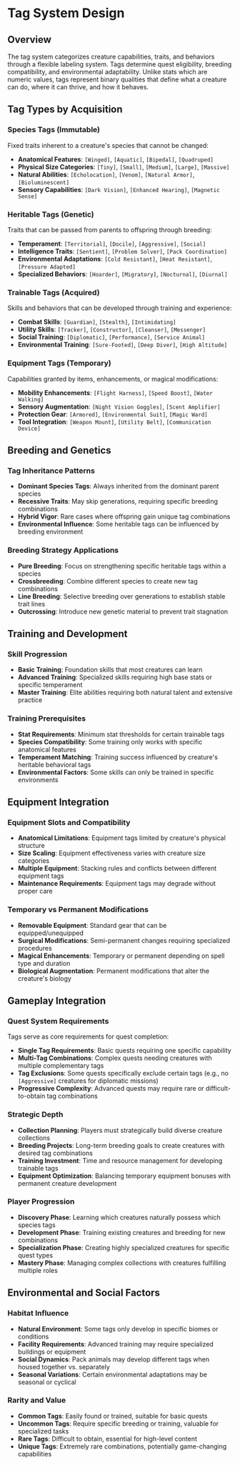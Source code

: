 # Tag System Design

## Overview

The tag system categorizes creature capabilities, traits, and behaviors through a flexible labeling system. Tags determine quest eligibility, breeding compatibility, and environmental adaptability. Unlike stats which are numeric values, tags represent binary qualities that define what a creature can do, where it can thrive, and how it behaves.

## Tag Types by Acquisition

### Species Tags (Immutable)
Fixed traits inherent to a creature's species that cannot be changed:
- **Anatomical Features**: `[Winged]`, `[Aquatic]`, `[Bipedal]`, `[Quadruped]`
- **Physical Size Categories**: `[Tiny]`, `[Small]`, `[Medium]`, `[Large]`, `[Massive]`
- **Natural Abilities**: `[Echolocation]`, `[Venom]`, `[Natural Armor]`, `[Bioluminescent]`
- **Sensory Capabilities**: `[Dark Vision]`, `[Enhanced Hearing]`, `[Magnetic Sense]`

### Heritable Tags (Genetic)
Traits that can be passed from parents to offspring through breeding:
- **Temperament**: `[Territorial]`, `[Docile]`, `[Aggressive]`, `[Social]`
- **Intelligence Traits**: `[Sentient]`, `[Problem Solver]`, `[Pack Coordination]`
- **Environmental Adaptations**: `[Cold Resistant]`, `[Heat Resistant]`, `[Pressure Adapted]`
- **Specialized Behaviors**: `[Hoarder]`, `[Migratory]`, `[Nocturnal]`, `[Diurnal]`

### Trainable Tags (Acquired)
Skills and behaviors that can be developed through training and experience:
- **Combat Skills**: `[Guardian]`, `[Stealth]`, `[Intimidating]`
- **Utility Skills**: `[Tracker]`, `[Constructor]`, `[Cleanser]`, `[Messenger]`
- **Social Training**: `[Diplomatic]`, `[Performance]`, `[Service Animal]`
- **Environmental Training**: `[Sure-Footed]`, `[Deep Diver]`, `[High Altitude]`

### Equipment Tags (Temporary)
Capabilities granted by items, enhancements, or magical modifications:
- **Mobility Enhancements**: `[Flight Harness]`, `[Speed Boost]`, `[Water Walking]`
- **Sensory Augmentation**: `[Night Vision Goggles]`, `[Scent Amplifier]`
- **Protection Gear**: `[Armored]`, `[Environmental Suit]`, `[Magic Ward]`
- **Tool Integration**: `[Weapon Mount]`, `[Utility Belt]`, `[Communication Device]`

## Breeding and Genetics

### Tag Inheritance Patterns
- **Dominant Species Tags**: Always inherited from the dominant parent species
- **Recessive Traits**: May skip generations, requiring specific breeding combinations
- **Hybrid Vigor**: Rare cases where offspring gain unique tag combinations
- **Environmental Influence**: Some heritable tags can be influenced by breeding environment

### Breeding Strategy Applications
- **Pure Breeding**: Focus on strengthening specific heritable tags within a species
- **Crossbreeding**: Combine different species to create new tag combinations
- **Line Breeding**: Selective breeding over generations to establish stable trait lines
- **Outcrossing**: Introduce new genetic material to prevent trait stagnation

## Training and Development

### Skill Progression
- **Basic Training**: Foundation skills that most creatures can learn
- **Advanced Training**: Specialized skills requiring high base stats or specific temperament
- **Master Training**: Elite abilities requiring both natural talent and extensive practice

### Training Prerequisites
- **Stat Requirements**: Minimum stat thresholds for certain trainable tags
- **Species Compatibility**: Some training only works with specific anatomical features
- **Temperament Matching**: Training success influenced by creature's heritable behavioral tags
- **Environmental Factors**: Some skills can only be trained in specific environments

## Equipment Integration

### Equipment Slots and Compatibility
- **Anatomical Limitations**: Equipment tags limited by creature's physical structure
- **Size Scaling**: Equipment effectiveness varies with creature size categories
- **Multiple Equipment**: Stacking rules and conflicts between different equipment tags
- **Maintenance Requirements**: Equipment tags may degrade without proper care

### Temporary vs Permanent Modifications
- **Removable Equipment**: Standard gear that can be equipped/unequipped
- **Surgical Modifications**: Semi-permanent changes requiring specialized procedures
- **Magical Enhancements**: Temporary or permanent depending on spell type and duration
- **Biological Augmentation**: Permanent modifications that alter the creature's biology

## Gameplay Integration

### Quest System Requirements
Tags serve as core requirements for quest completion:
- **Single Tag Requirements**: Basic quests requiring one specific capability
- **Multi-Tag Combinations**: Complex quests needing creatures with multiple complementary tags
- **Tag Exclusions**: Some quests specifically exclude certain tags (e.g., no `[Aggressive]` creatures for diplomatic missions)
- **Progressive Complexity**: Advanced quests may require rare or difficult-to-obtain tag combinations

### Strategic Depth
- **Collection Planning**: Players must strategically build diverse creature collections
- **Breeding Projects**: Long-term breeding goals to create creatures with desired tag combinations
- **Training Investment**: Time and resource management for developing trainable tags
- **Equipment Optimization**: Balancing temporary equipment bonuses with permanent creature development

### Player Progression
- **Discovery Phase**: Learning which creatures naturally possess which species tags
- **Development Phase**: Training existing creatures and breeding for new combinations
- **Specialization Phase**: Creating highly specialized creatures for specific quest types
- **Mastery Phase**: Managing complex collections with creatures fulfilling multiple roles

## Environmental and Social Factors

### Habitat Influence
- **Natural Environment**: Some tags only develop in specific biomes or conditions
- **Facility Requirements**: Advanced training may require specialized buildings or equipment
- **Social Dynamics**: Pack animals may develop different tags when housed together vs. separately
- **Seasonal Variations**: Certain environmental adaptations may be seasonal or cyclical

### Rarity and Value
- **Common Tags**: Easily found or trained, suitable for basic quests
- **Uncommon Tags**: Require specific breeding or training, valuable for specialized tasks
- **Rare Tags**: Difficult to obtain, essential for high-level content
- **Unique Tags**: Extremely rare combinations, potentially game-changing capabilities